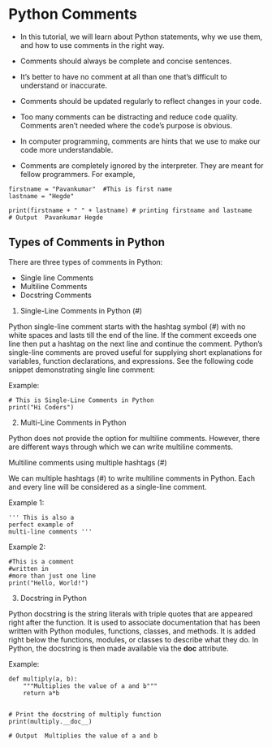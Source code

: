 # Python Comments
- In this tutorial, we will learn about Python statements, why we use them, and how to use comments in the right way.
- Comments should always be complete and concise sentences.
- It’s better to have no comment at all than one that’s difficult to understand or inaccurate.
- Comments should be updated regularly to reflect changes in your code.
- Too many comments can be distracting and reduce code quality. Comments aren’t needed where the code’s purpose is obvious.

- In computer programming, comments are hints that we use to make our code more understandable.
- Comments are completely ignored by the interpreter. They are meant for fellow programmers. For example,
```
firstname = "Pavankumar"  #This is first name
lastname = "Hegde"

print(firstname + " " + lastname) # printing firstname and lastname
# Output  Pavankumar Hegde
```

## Types of Comments in Python

There are three types of comments in Python:

- Single line Comments
- Multiline Comments
- Docstring Comments

1. Single-Line Comments in Python (#)

Python single-line comment starts with the hashtag symbol (#) with no white spaces and lasts till the end of the line. If the comment exceeds one line then put a hashtag on the next line and continue the comment. Python’s single-line comments are proved useful for supplying short explanations for variables, function declarations, and expressions. See the following code snippet demonstrating single line comment:

Example: 
```
# This is Single-Line Comments in Python
print("Hi Coders")
```

2. Multi-Line Comments in Python

Python does not provide the option for multiline comments. However, there are different ways through which we can write multiline comments.

Multiline comments using multiple hashtags (#)

We can multiple hashtags (#) to write multiline comments in Python. Each and every line will be considered as a single-line comment.

Example 1:
```
''' This is also a
perfect example of
multi-line comments '''
```
Example 2:
```
#This is a comment
#written in
#more than just one line
print("Hello, World!")
```

3. Docstring in Python

Python docstring is the string literals with triple quotes that are appeared right after the function. It is used to associate documentation that has been written with Python modules, functions, classes, and methods. It is added right below the functions, modules, or classes to describe what they do. In Python, the docstring is then made available via the __doc__ attribute.

Example:
```
def multiply(a, b):
	"""Multiplies the value of a and b"""
	return a*b


# Print the docstring of multiply function
print(multiply.__doc__)

# Output  Multiplies the value of a and b
```













